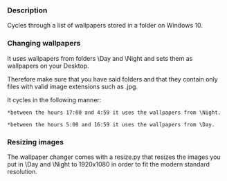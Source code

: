 ### Description
Cycles through a list of wallpapers stored in a folder on Windows 10.

### Changing wallpapers
It uses wallpapers from folders \Day and \Night and sets them as wallpapers on your Desktop.

Therefore make sure that you have said folders and that they contain only files with valid
image extensions such as .jpg.

It cycles in the following manner:

    *between the hours 17:00 and 4:59 it uses the wallpapers from \Night.
 
    *between the hours 5:00 and 16:59 it uses the wallpapers from \Day.

### Resizing images
The wallpaper changer comes with a resize.py that resizes the images you put in \Day and
\Night to 1920x1080 in order to fit the modern standard resolution.
